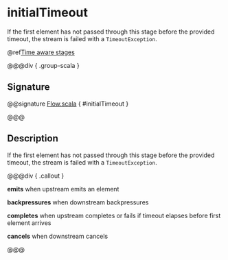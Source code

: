 # initialTimeout

If the first element has not passed through this stage before the provided timeout, the stream is failed with a `TimeoutException`.

@ref[Time aware stages](../index.md#time-aware-stages)

@@@div { .group-scala }

## Signature

@@signature [Flow.scala]($akka$/akka-stream/src/main/scala/akka/stream/scaladsl/Flow.scala) { #initialTimeout }

@@@

## Description

If the first element has not passed through this stage before the provided timeout, the stream is failed
with a `TimeoutException`.


@@@div { .callout }

**emits** when upstream emits an element

**backpressures** when downstream backpressures

**completes** when upstream completes or fails if timeout elapses before first element arrives

**cancels** when downstream cancels

@@@

